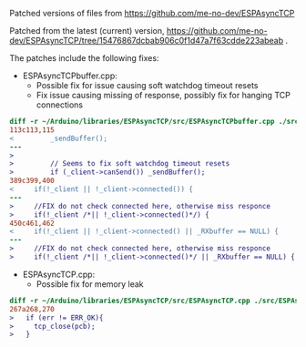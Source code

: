 Patched versions of files from https://github.com/me-no-dev/ESPAsyncTCP

Patched from the latest (current) version, https://github.com/me-no-dev/ESPAsyncTCP/tree/15476867dcbab906c0f1d47a7f63cdde223abeab .

The patches include the following fixes:

- ESPAsyncTCPbuffer.cpp:
  * Possible fix for issue causing soft watchdog timeout resets
  * Fix issue causing missing of response, possibly fix for hanging TCP connections

```diff
diff -r ~/Arduino/libraries/ESPAsyncTCP/src/ESPAsyncTCPbuffer.cpp ./src/ESPAsyncTCPbuffer.cpp
113c113,115
<         _sendBuffer();
---
>
>         // Seems to fix soft watchdog timeout resets
>         if (_client->canSend()) _sendBuffer();
389c399,400
<     if(!_client || !_client->connected()) {
---
>     //FIX do not check connected here, otherwise miss responce
>     if(!_client /*|| !_client->connected()*/) {
450c461,462
<     if(!_client || !_client->connected() || _RXbuffer == NULL) {
---
>     //FIX do not check connected here, otherwise miss responce
>     if(!_client /*|| !_client->connected()*/ || _RXbuffer == NULL) {
```

- ESPAsyncTCP.cpp:
  * Possible fix for memory leak

```diff
diff -r ~/Arduino/libraries/ESPAsyncTCP/src/ESPAsyncTCP.cpp ./src/ESPAsyncTCP.cpp
267a268,270
>   if (err != ERR_OK){
>     tcp_close(pcb);
>   }
```
